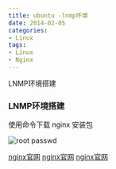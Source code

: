 ```yaml
---
title: ubuntu -lnmp环境
date: 2014-02-05
categories: 
- Linux
tags:
- Linux
- Nginx
---
```

LNMP环境搭建

### LNMP环境搭建

使用命令下载 nginx 安装包

![root passwd](/img/ubuntu/linux_command/linux_00/root_passwd.png)

<!-- more -->












 [nginx官网](http://nginx.org/ "nginx官网")
 [nginx官网](http://nginx.org/ "nginx官网")
 [nginx官网](http://nginx.org/ "nginx官网")





























